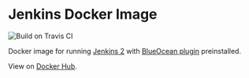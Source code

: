 # Jenkins Docker Image

![Build on Travis CI][travis-ci]

Docker image for running [Jenkins 2][jenkins2] with
[BlueOcean plugin][blue-ocean] preinstalled.

View on [Docker Hub][docker-hub].

[travis-ci]: https://travis-ci.org/superwatermelon/docker-jenkins.svg?branch=master
[jenkins2]: https://jenkins.io/2.0
[blue-ocean]: https://jenkins.io/projects/blueocean
[docker-hub]: https://hub.docker.com/r/superwatermelon/jenkins
